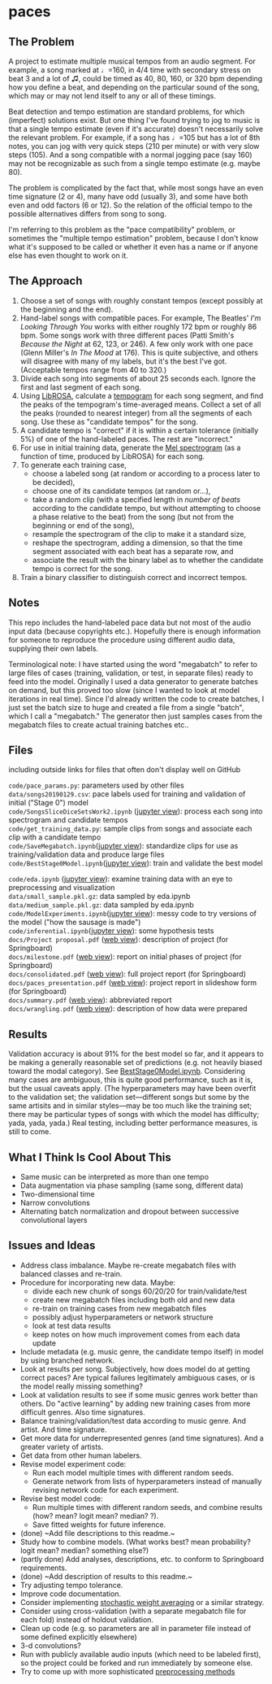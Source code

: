 # paces

## The Problem

A project to estimate multiple musical tempos from an audio segment. For example, a song marked at ♩=160, in 4/4 time with secondary stress on beat 3 and a lot of ♫, could be timed as 40, 80, 160, or 320 bpm depending how you define a beat, and depending on the particular sound of the song, which may or may not lend itself to any or all of these timings.

Beat detection and tempo estimation are standard problems, for which (imperfect) solutions exist. But one thing I've found trying to jog to music is that a single tempo estimate (even if it's accurate) doesn't necessarily solve the relevant problem.  For example, if a song has ♩=105 but has a lot of 8th notes, you can jog with very quick steps (210 per minute) or with very slow steps (105). And a song compatible with a normal jogging pace (say 160) may not be recognizable as such from a single tempo estimate (e.g. maybe 80).

The problem is complicated by the fact that, while most songs have an even time signature (2 or 4), many have odd (usually 3), and some have both even and odd factors (6 or 12). So the relation of the official tempo to the possible alternatives differs from song to song.

I'm referring to this problem as the "pace compatibility" problem, or sometimes the "multiple tempo estimation" problem, because I don't know what it's supposed to be called or whether it even has a name or if anyone else has even thought to work on it.

## The Approach

1. Choose a set of songs with roughly constant tempos (except possibly at the beginning and the end).
2. Hand-label songs with compatible paces.  For example, The Beatles' _I'm Looking Through You_ works with either roughly 172 bpm or roughly 86 bpm. Some songs work with three different paces (Patti Smith's _Because the Night_ at 62, 123, or 246).  A few only work with one pace (Glenn Miller's _In The Mood_ at 176).  This is quite subjective, and others will disagree with many of my labels, but it's the best I've got.  (Acceptable tempos range from 40 to 320.)
3. Divide each song into segments of about 25 seconds each. Ignore the first and last segment of each song.
4. Using [LibROSA](https://librosa.github.io/librosa/), calculate a [tempogram](https://musicinformationretrieval.com/tempo_estimation.html) for each song segment, and find the peaks of the tempogram's time-averaged means.  Collect a set of all the peaks (rounded to nearest integer) from all the segments of each song.  Use these as "candidate tempos" for the song.
5. A candidate tempo is "correct" if it is within a certain tolerance (initially 5%) of one of the hand-labeled paces.  The rest are "incorrect."
6. For use in initial training data, generate the [Mel spectrogram](https://en.wikipedia.org/wiki/Mel-frequency_cepstrum) (as a function of time, produced by LibROSA) for each song.
7. To generate each training case, 
     - choose a labeled song (at random or according to a process later to be decided), 
     - choose one of its candidate tempos (at random or...), 
     - take a random clip (with a specified length in _number of beats_ according to the candidate tempo, but without attempting to choose a phase relative to the beat) from the song (but not from the beginning or end of the song),
     - resample the spectrogram of the clip to make it a standard size,
     - reshape the spectrogram, adding a dimension, so that the time segment associated with each beat has a separate row, and
     - associate the result with the binary label as to whether the candidate tempo is correct for the song.
8. Train a binary classifier to distinguish correct and incorrect tempos.

## Notes

This repo includes the hand-labeled pace data but not most of the audio input data (because copyrights etc.).  Hopefully there is enough information for someone to reproduce the procedure using different audio data, supplying their own labels.

Terminological note: I have started using the word "megabatch" to refer to large files of cases (training, validation, or test, in separate files) ready to feed into the model.  Originally I used a data generator to generate batches on demand, but this proved too slow (since I wanted to look at model iterations in real time).  Since I'd already written the code to create batches, I just set the batch size to huge and created a file from a single "batch", which I call a "megabatch."  The generator then just samples cases from the megabatch files to create actual training batches etc..

## Files
including outside links for files that often don't display well on GitHub

`code/pace_params.py`: parameters used by other files   
`data/songs20190129.csv`: pace labels used for training and validation of initial ("Stage 0") model  
`code/SongsSliceDiceSetsWork2.ipynb` ([jupyter view](https://nbviewer.jupyter.org/github/andyharless/paces/blob/master/code/SongsSliceDiceSetsWork2.ipynb)): process each song into spectrogram and candidate tempos  
`code/get_training_data.py`: sample clips from songs and associate each clip with a candidate tempo  
`code/SaveMegabatch.ipynb`([jupyter view](https://nbviewer.jupyter.org/github/andyharless/paces/blob/master/code/SaveMegabatch.ipynb)): standardize clips for use as training/validation data and produce large files  
`code/BestStage0Model.ipynb`([jupyter view](https://nbviewer.jupyter.org/github/andyharless/paces/blob/master/code/BestStage0Model.ipynb)): train and validate the best model  

`code/eda.ipynb` ([jupyter view](https://nbviewer.jupyter.org/github/andyharless/paces/blob/master/code/eda.ipynb)): examine training data with an eye to preprocessing and visualization  
`data/small_sample.pkl.gz`: data sampled by eda.ipynb  
`data/medium_sample.pkl.gz`: data sampled by eda.ipynb  
`code/ModelExperiments.ipynb`([jupyter view](https://nbviewer.jupyter.org/github/andyharless/paces/blob/master/code/ModelExperiments.ipynb)): messy code to try versions of the model ("how the sausage is made")  
`code/inferential.ipynb`([jupyter view](https://nbviewer.jupyter.org/github/andyharless/paces/blob/master/code/inferential.ipynb)): some hypothesis tests  
`docs/Project proposal.pdf` ([web view](https://andy.harless.us/paces/docs/Project%20proposal.pdf)): description of project (for Springboard)  
`docs/milestone.pdf` ([web view](https://andy.harless.us/paces/docs/milestone.pdf)): report on initial phases of project (for Springboard)  
`docs/consolidated.pdf` ([web view](https://andy.harless.us/paces/docs/consolidated.pdf)): full project report (for Springboard)  
`docs/paces_presentation.pdf` ([web view](https://andy.harless.us/paces/docs/paces_presentation.pdf)): project report in slideshow form (for Springboard)  
`docs/summary.pdf` ([web view](https://andy.harless.us/paces/docs/summary.pdf)): abbreviated report  
`docs/wrangling.pdf` ([web view](https://andy.harless.us/paces/docs/wrangling.pdf)): description of how data were prepared

 
## Results

Validation accuracy is about 91% for the best model so far, and it appears to be making a generally reasonable set of predictions (e.g. not heavily biased toward the modal category).  See [BestStage0Model.ipynb](BestStage0Model.ipynb).  Considering many cases are ambiguous, this is quite good performance, such as it is, but the usual caveats apply.  (The hyperparameters may have been overfit to the validation set; the validation set—different songs but some by the same artisits and in similar styles—may be too much like the training set; there may be particular types of songs with which the model has difficulty; yada, yada, yada.)  Real testing, including better performance measures, is still to come.

## What I Think Is Cool About This

- Same music can be interpreted as more than one tempo
- Data augmentation via phase sampling (same song, different data)
- Two-dimensional time
- Narrow convolutions
- Alternating batch normalization and dropout between successive convolutional layers

## Issues and Ideas

- Address class imbalance. Maybe re-create megabatch files with balanced classes and re-train.
- Procedure for incorporating new data. Maybe:
    - divide each new chunk of songs 60/20/20 for train/validate/test
    - create new megabatch files including both old and new data
    - re-train on training cases from new megabatch files
    - possibly adjust hyperparameters or network structure
    - look at test data results
    - keep notes on how much improvement comes from each data update
- Include metadata (e.g. music genre, the candidate tempo itself) in model by using branched network.
- Look at results per song. Subjectively, how does model do at getting correct paces? Are typical failures legitimately ambiguous cases, or is the model really missing something?
- Look at validation results to see if some music genres work better than others.  Do "active learning" by adding new training cases from more difficult genres.  Also time signatures.
- Balance training/validation/test data according to music genre. And artist. And time signature.
- Get more data for underrepresented genres (and time signatures). And a greater variety of artists.
- Get data from other human labelers.
- Revise model experiment code:
    - Run each model multiple times with different random seeds.
    - Generate network from lists of hyperparameters instead of manually revising network code for each experiment.
- Revise best model code:
    - Run multiple times with different random seeds, and combine results (how? mean? logit mean? median? ?).
    - Save fitted weights for future inference.
- (done) ~Add file descriptions to this readme.~
- Study how to combine models. (What works best? mean probability? logit mean? median? something else?)
- (partly done) Add analyses, descriptions, etc. to conform to Springboard requirements.
- (done) ~Add description of results to this readme.~
- Try adjusting tempo tolerance.
- Improve code documentation.
- Consider implementing [stochastic weight averaging](https://pechyonkin.me/stochastic-weight-averaging/) or a similar strategy.
- Consider using cross-validation (with a separate megabatch file for each fold) instead of holdout validation.
- Clean up code (e.g. so parameters are all in parameter file instead of some defined explicitly elsewhere)
- 3-d convolutions?
- Run with publicly available audio inputs (which need to be labeled first), so the project could be forked and run immediately by someone else.
- Try to come up with more sophisticated [preprocessing methods](https://www.linkedin.com/pulse/preprocessing-neural-network-inputs-andrew-harless)
